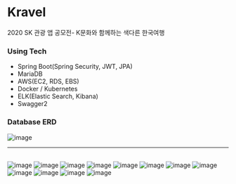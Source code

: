 # Kravel
2020 SK 관광 앱 공모전- K문화와 함께하는 색다른 한국여행

### Using Tech
* Spring Boot(Spring Security, JWT, JPA)
* MariaDB
* AWS(EC2, RDS, EBS)
* Docker / Kubernetes
* ELK(Elastic Search, Kibana)
* Swagger2

### Database ERD
![image](etc/img/erd-new.png)

---

\
[]()
![image](etc/img/1.jpg)
![image](etc/img/2.jpg)
![image](etc/img/3.jpg)
![image](etc/img/4.jpg)
![image](etc/img/5-1.jpg)
![image](etc/img/6.jpg)
![image](etc/img/7.jpg)
![image](etc/img/8.jpg)
![image](etc/img/9.jpg)
![image](etc/img/10.jpg)
![image](etc/img/11.jpg)
![image](etc/img/12.jpg)